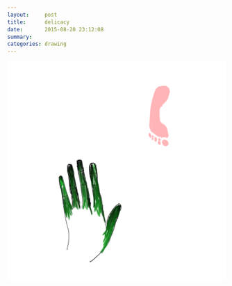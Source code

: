 ```yaml
---
layout:     post
title:      delicacy
date:       2015-08-20 23:12:08
summary:    
categories: drawing
---
```

![delicacy](/images/diary/delicacy.png "For Zeng.")